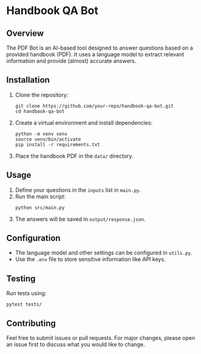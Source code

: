 # Handbook QA Bot

## Overview
The PDF Bot is an AI-based tool designed to answer questions based on a provided handbook (PDF). It uses a language model to extract relevant information and provide (almost) accurate answers.

## Installation

1. Clone the repository:

    ```
    git clone https://github.com/your-repo/handbook-qa-bot.git
    cd handbook-qa-bot
2. Create a virtual environment and install dependencies:

    ```
    python -m venv venv
    source venv/bin/activate 
    pip install -r requirements.txt
3. Place the handbook PDF in the `data/` directory.

## Usage

1. Define your questions in the `inputs` list in `main.py`.
2. Run the main script:
    ```
    python src/main.py
3. The answers will be saved in `output/response.json`.

## Configuration

- The language model and other settings can be configured in `utils.py`.
- Use the `.env` file to store sensitive information like API keys.

## Testing

Run tests using:
    
    pytest tests/


## Contributing

Feel free to submit issues or pull requests. For major changes, please open an issue first to discuss what you would like to change.


